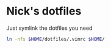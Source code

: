 # Nick's dotfiles

Just symlink the dotfiles you need
```bash
ln -nfs $HOME/dotfiles/.vimrc $HOME/
```
